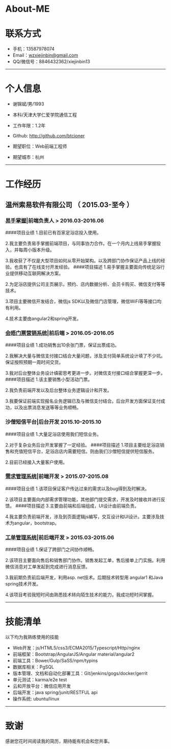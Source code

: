 # About-ME


# 联系方式

- 手机：13587978074
- Email：wzxiejinbin@gmail.com
- QQ/微信号：8846432362/xiejinbin13

---

# 个人信息

 - 谢锦斌/男/1993
 - 本科/天津大学仁爱学院通信工程
 - 工作年限：1.2年
 - Github: http://github.com/btcioner 

 - 期望职位：Web前端工程师
 - 期望城市：杭州

---

# 工作经历


## 温州索易软件有限公司 （  2015.03-至今 ）

### [易手掌握](http://www.91yszw.com/)|前端负责人 > 2016.03-2016.06
####项目业绩
1.目前已有百家足浴店投入使用。

2.我主要负责易手掌握前端项目，与同事协力合作。在一个月内上线易手掌握投入，并每周小版本升级。

3.我收获了不仅是大型项目如何从零开始架构。以及跨部门协作保证产品上线的经验。也具有了在线支付开发经验。
####项目描述
1.易手掌握主要面向传统足浴行业提供移动互联网解决方案。

2.为足浴店提供公司主页展示，预约、店内数据分析、会员卡购买、微信支付等等技术。

3.项目主要微信开发结合，微信js SDK以及微信门店管理，微信WiFi等等接口均有利用。

4.技术主要由angular2和spring开发。


### [会晤门票营销系统](https://open.weixin.qq.com/connect/oauth2/authorize?appid=wx321e80cdefb8459e&redirect_uri=http://www.91yszw.com/meeting/applie/getcode&response_type=code&scope=snsapi_base&state=1#wechat_redirect)|前后端 > 2016.05-2016.05
####项目业绩
1.成功销售出10余张门票，保证出票成功。

2.我解决大量与微信支付接口结合大量问题，涉及支付简单系统设计填了不少坑。保证按照预期一周时间交货。

3.我对后台整体业务设计缜密思考更进一步。对微信支付接口结合掌握更深一步。
####项目描述
1.该主要销售小型活动门票。

2.我负责前端开发以及后台整体业务逻辑设计和开发。

3.我要保证前端实现报名业务逻辑已及与微信支付结合。后台开发方面保证支付成功，以及出票消息发送等等业务顺畅。


### 沙僧短信平台|后台开发 2015.10-2015.10
####项目业绩
1.大量足浴店使用我们短信业务。

2.对于复杂业务后台开发掌握了一定经验。
####项目描述
1.项目主要给足浴店销售和充值短信平台，足浴店店内需要短信。则由我们沙僧短信提供短信服务。

2.目前已经接入大量客户使用。

 
### [需求管理系统](http://www.soesoft.com.cn/xq/#/login)|前端开发 > 2015.07-2015.08
####项目业绩
1.该项目保证客户传达过来的需求以及bug得到及时解决。

2.该项目主要面向内部需求管理功能，其他部门提交需求，开发及时接收并进行反馈。
####项目描述
3.主要由前端和后端组成，UI设计由前端负责。

4.我主要负责前端开发，涉及到页面逻辑js编写，交互设计和UI设计。主要涉及技术为angular，bootstrap。


### [工单管理系统](http://www.soesoft.com.cn/gd/#/)|前后端开发 > 2015.03-2015.06
####项目业绩
1.保证了跨部门之间协作顺畅。

2.该项目主要面向售后和销售部门协作。销售发起工单，售后接单上门实施。利用微信消息对工单发起到完成进行消息反馈。


3.我前期负责前后端开发，利用asp. net技术。后期技术转型用 angular1 和Java spring技术开发。

4.该项目考验我短时间由熟悉技术转向陌生技术的能力，我成功短时间掌握。


---

# 技能清单


以下均为我熟练使用的技能

- Web开发：js/HTML5/css3/ECMA2015/Typescript/Http/nginx
- 前端框架：Bootstrap/AngularJS/Angular material/angular2
- 前端工具：Bower/Gulp/SaSS/npm/typins
- 数据库相关：PgSQL
- 版本管理、文档和自动化部署工具：Git/jenkins/gogs/docker/gerrit
- 单元测试：karma/e2e test
- 云和开放平台：微信应用开发
- 后端开发：java spring/junit/RESTFUL api
- 操作系统: ubuntu/linux


---

# 致谢
感谢您花时间阅读我的简历，期待能有机会和您共事。
